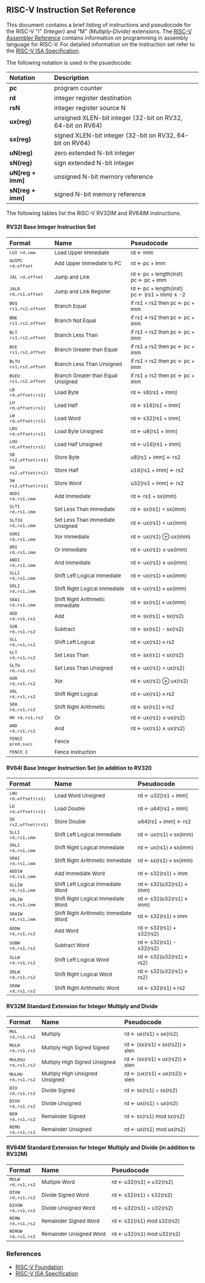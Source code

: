 ## RISC-V Instruction Set Reference

This document contains a brief listing of instructions and pseudocode
for the RISC-V "I" _(Integer)_ and "M" _(Multiply-Divide)_
extensions. The [RISC-V Assembler Reference](/asm) contains
information on programming in assembly language for RISC-V.
For detailed information on the instruction set refer to the
[RISC-V ISA Specification](http://riscv.org/specifications/).

The following notation is used in the psuedocode:

Notation          | Description
:--               | :---
**pc**            | program counter
**rd**            | integer register destination
**rsN**           | integer register source N
**ux(reg)**       | unsigned XLEN-bit integer (32-bit on RV32, 64-bit on RV64)
**sx(reg)**       | signed XLEN-bit integer (32-bit on RV32, 64-bit on RV64)
**uN(reg)**       | zero extended N-bit integer
**sN(reg)**       | sign extended N-bit integer
**uN[reg + imm]** | unsigned N-bit memory reference
**sN[reg + imm]** | signed N-bit memory reference

The following tables list the RISC-V RV32IM and RV64IM instructions.

#### RV32I Base Integer Instruction Set

Format | Name | Pseudocode
:-- | :-- | :--
<code><sub>LUI rd,imm</sub></code> | <sub>Load Upper Immediate</sub> | <sub>rd ← imm</sub>
<code><sub>AUIPC rd,offset</sub></code> | <sub>Add Upper Immediate to PC</sub> | <sub>rd ← pc + imm</sub>
<code><sub>JAL rd,offset</sub></code> | <sub>Jump and Link</sub> | <sub>rd ← pc + length(inst)<br/>pc ← pc + imm</sub>
<code><sub>JALR rd,rs1,offset</sub></code> | <sub>Jump and Link Register</sub> | <sub>rd ← pc + length(inst)<br/>pc ← (rs1 + imm) ∧ -2</sub>
<code><sub>BEQ rs1,rs2,offset</sub></code> | <sub>Branch Equal</sub> | <sub>if rs1 = rs2 then pc ← pc + imm</sub>
<code><sub>BNE rs1,rs2,offset</sub></code> | <sub>Branch Not Equal</sub> | <sub>if rs1 ≠ rs2 then pc ← pc + imm</sub>
<code><sub>BLT rs1,rs2,offset</sub></code> | <sub>Branch Less Than</sub> | <sub>if rs1 < rs2 then pc ← pc + imm</sub>
<code><sub>BGE rs1,rs2,offset</sub></code> | <sub>Branch Greater than Equal</sub> | <sub>if rs1 ≥ rs2 then pc ← pc + imm</sub>
<code><sub>BLTU rs1,rs2,offset</sub></code> | <sub>Branch Less Than Unsigned</sub> | <sub>if rs1 < rs2 then pc ← pc + imm</sub>
<code><sub>BGEU rs1,rs2,offset</sub></code> | <sub>Branch Greater than Equal Unsigned</sub> | <sub>if rs1 ≥ rs2 then pc ← pc + imm</sub>
<code><sub>LB rd,offset(rs1)</sub></code> | <sub>Load Byte</sub> | <sub>rd ← s8[rs1 + imm]</sub>
<code><sub>LH rd,offset(rs1)</sub></code> | <sub>Load Half</sub> | <sub>rd ← s16[rs1 + imm]</sub>
<code><sub>LW rd,offset(rs1)</sub></code> | <sub>Load Word</sub> | <sub>rd ← s32[rs1 + imm]</sub>
<code><sub>LBU rd,offset(rs1)</sub></code> | <sub>Load Byte Unsigned</sub> | <sub>rd ← u8[rs1 + imm]</sub>
<code><sub>LHU rd,offset(rs1)</sub></code> | <sub>Load Half Unsigned</sub> | <sub>rd ← u16[rs1 + imm]</sub>
<code><sub>SB rs2,offset(rs1)</sub></code> | <sub>Store Byte</sub> | <sub>u8[rs1 + imm] ← rs2</sub>
<code><sub>SH rs2,offset(rs1)</sub></code> | <sub>Store Half</sub> | <sub>u16[rs1 + imm] ← rs2</sub>
<code><sub>SW rs2,offset(rs1)</sub></code> | <sub>Store Word</sub> | <sub>u32[rs1 + imm] ← rs2</sub>
<code><sub>ADDI rd,rs1,imm</sub></code> | <sub>Add Immediate</sub> | <sub>rd ← rs1 + sx(imm)</sub>
<code><sub>SLTI rd,rs1,imm</sub></code> | <sub>Set Less Than Immediate</sub> | <sub>rd ← sx(rs1) < sx(imm)</sub>
<code><sub>SLTIU rd,rs1,imm</sub></code> | <sub>Set Less Than Immediate Unsigned</sub> | <sub>rd ← ux(rs1) < ux(imm)</sub>
<code><sub>XORI rd,rs1,imm</sub></code> | <sub>Xor Immediate</sub> | <sub>rd ← ux(rs1) ⊕ ux(imm)</sub>
<code><sub>ORI rd,rs1,imm</sub></code> | <sub>Or Immediate</sub> | <sub>rd ← ux(rs1) ∨ ux(imm)</sub>
<code><sub>ANDI rd,rs1,imm</sub></code> | <sub>And Immediate</sub> | <sub>rd ← ux(rs1) ∧ ux(imm)</sub>
<code><sub>SLLI rd,rs1,imm</sub></code> | <sub>Shift Left Logical Immediate</sub> | <sub>rd ← ux(rs1) « ux(imm)</sub>
<code><sub>SRLI rd,rs1,imm</sub></code> | <sub>Shift Right Logical Immediate</sub> | <sub>rd ← ux(rs1) » ux(imm)</sub>
<code><sub>SRAI rd,rs1,imm</sub></code> | <sub>Shift Right Arithmetic Immediate</sub> | <sub>rd ← sx(rs1) » ux(imm)</sub>
<code><sub>ADD rd,rs1,rs2</sub></code> | <sub>Add</sub> | <sub>rd ← sx(rs1) + sx(rs2)</sub>
<code><sub>SUB rd,rs1,rs2</sub></code> | <sub>Subtract</sub> | <sub>rd ← sx(rs1) - sx(rs2)</sub>
<code><sub>SLL rd,rs1,rs2</sub></code> | <sub>Shift Left Logical</sub> | <sub>rd ← ux(rs1) « rs2</sub>
<code><sub>SLT rd,rs1,rs2</sub></code> | <sub>Set Less Than</sub> | <sub>rd ← sx(rs1) < sx(rs2)</sub>
<code><sub>SLTU rd,rs1,rs2</sub></code> | <sub>Set Less Than Unsigned</sub> | <sub>rd ← ux(rs1) < ux(rs2)</sub>
<code><sub>XOR rd,rs1,rs2</sub></code> | <sub>Xor</sub> | <sub>rd ← ux(rs1) ⊕ ux(rs2)</sub>
<code><sub>SRL rd,rs1,rs2</sub></code> | <sub>Shift Right Logical</sub> | <sub>rd ← ux(rs1) » rs2</sub>
<code><sub>SRA rd,rs1,rs2</sub></code> | <sub>Shift Right Arithmetic</sub> | <sub>rd ← sx(rs1) » rs2</sub>
<code><sub>OR rd,rs1,rs2</sub></code> | <sub>Or</sub> | <sub>rd ← ux(rs1) ∨ ux(rs2)</sub>
<code><sub>AND rd,rs1,rs2</sub></code> | <sub>And</sub> | <sub>rd ← ux(rs1) ∧ ux(rs2)</sub>
<code><sub>FENCE pred,succ</sub></code> | <sub>Fence</sub> | <sub></sub>
<code><sub>FENCE.I </sub></code> | <sub>Fence Instruction</sub> | <sub></sub>

#### RV64I Base Integer Instruction Set (in addition to RV32I)

Format | Name | Pseudocode
:-- | :-- | :--
<code><sub>LWU rd,offset(rs1)</sub></code> | <sub>Load Word Unsigned</sub> | <sub>rd ← u32[rs1 + imm]</sub>
<code><sub>LD rd,offset(rs1)</sub></code> | <sub>Load Double</sub> | <sub>rd ← u64[rs1 + imm]</sub>
<code><sub>SD rs2,offset(rs1)</sub></code> | <sub>Store Double</sub> | <sub>u64[rs1 + imm] ← rs2</sub>
<code><sub>SLLI rd,rs1,imm</sub></code> | <sub>Shift Left Logical Immediate</sub> | <sub>rd ← ux(rs1) « sx(imm)</sub>
<code><sub>SRLI rd,rs1,imm</sub></code> | <sub>Shift Right Logical Immediate</sub> | <sub>rd ← ux(rs1) » sx(imm)</sub>
<code><sub>SRAI rd,rs1,imm</sub></code> | <sub>Shift Right Arithmetic Immediate</sub> | <sub>rd ← sx(rs1) » sx(imm)</sub>
<code><sub>ADDIW rd,rs1,imm</sub></code> | <sub>Add Immediate Word</sub> | <sub>rd ← s32(rs1) + imm</sub>
<code><sub>SLLIW rd,rs1,imm</sub></code> | <sub>Shift Left Logical Immediate Word</sub> | <sub>rd ← s32(u32(rs1) « imm)</sub>
<code><sub>SRLIW rd,rs1,imm</sub></code> | <sub>Shift Right Logical Immediate Word</sub> | <sub>rd ← s32(u32(rs1) » imm)</sub>
<code><sub>SRAIW rd,rs1,imm</sub></code> | <sub>Shift Right Arithmetic Immediate Word</sub> | <sub>rd ← s32(rs1) » imm</sub>
<code><sub>ADDW rd,rs1,rs2</sub></code> | <sub>Add Word</sub> | <sub>rd ← s32(rs1) + s32(rs2)</sub>
<code><sub>SUBW rd,rs1,rs2</sub></code> | <sub>Subtract Word</sub> | <sub>rd ← s32(rs1) - s32(rs2)</sub>
<code><sub>SLLW rd,rs1,rs2</sub></code> | <sub>Shift Left Logical Word</sub> | <sub>rd ← s32(u32(rs1) « rs2)</sub>
<code><sub>SRLW rd,rs1,rs2</sub></code> | <sub>Shift Right Logical Word</sub> | <sub>rd ← s32(u32(rs1) » rs2)</sub>
<code><sub>SRAW rd,rs1,rs2</sub></code> | <sub>Shift Right Arithmetic Word</sub> | <sub>rd ← s32(rs1) » rs2</sub>

#### RV32M Standard Extension for Integer Multiply and Divide

Format | Name | Pseudocode
:-- | :-- | :--
<code><sub>MUL rd,rs1,rs2</sub></code> | <sub>Multiply</sub> | <sub>rd ← ux(rs1) × ux(rs2)</sub>
<code><sub>MULH rd,rs1,rs2</sub></code> | <sub>Multiply High Signed Signed</sub> | <sub>rd ← (sx(rs1) × sx(rs2)) » xlen</sub>
<code><sub>MULHSU rd,rs1,rs2</sub></code> | <sub>Multiply High Signed Unsigned</sub> | <sub>rd ← (sx(rs1) × ux(rs2)) » xlen</sub>
<code><sub>MULHU rd,rs1,rs2</sub></code> | <sub>Multiply High Unsigned Unsigned</sub> | <sub>rd ← (ux(rs1) × ux(rs2)) » xlen</sub>
<code><sub>DIV rd,rs1,rs2</sub></code> | <sub>Divide Signed</sub> | <sub>rd ← sx(rs1) ÷ sx(rs2)</sub>
<code><sub>DIVU rd,rs1,rs2</sub></code> | <sub>Divide Unsigned</sub> | <sub>rd ← ux(rs1) ÷ ux(rs2)</sub>
<code><sub>REM rd,rs1,rs2</sub></code> | <sub>Remainder Signed</sub> | <sub>rd ← sx(rs1) mod sx(rs2)</sub>
<code><sub>REMU rd,rs1,rs2</sub></code> | <sub>Remainder Unsigned</sub> | <sub>rd ← ux(rs1) mod ux(rs2)</sub>

#### RV64M Standard Extension for Integer Multiply and Divide (in addition to RV32M)

Format | Name | Pseudocode
:-- | :-- | :--
<code><sub>MULW rd,rs1,rs2</sub></code> | <sub>Multiple Word</sub> | <sub>rd ← u32(rs1) × u32(rs2)</sub>
<code><sub>DIVW rd,rs1,rs2</sub></code> | <sub>Divide Signed Word</sub> | <sub>rd ← s32(rs1) ÷ s32(rs2)</sub>
<code><sub>DIVUW rd,rs1,rs2</sub></code> | <sub>Divide Unsigned Word</sub> | <sub>rd ← u32(rs1) ÷ u32(rs2)</sub>
<code><sub>REMW rd,rs1,rs2</sub></code> | <sub>Remainder Signed Word</sub> | <sub>rd ← s32(rs1) mod s32(rs2)</sub>
<code><sub>REMUW rd,rs1,rs2</sub></code> | <sub>Remainder Unsigned Word</sub> | <sub>rd ← u32(rs1) mod u32(rs2)</sub>

### References

- [RISC-V Foundation](http://riscv.org/)
- [RISC-V ISA Specification](http://riscv.org/specifications/)
